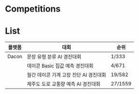 # Competitions

# List

|플랫폼|대회|순위|
|------|---|---|
|Dacon|문장 유형 분류 AI 경진대회|1/333|
||데이콘 Basic 집값 예측 경진대회|4/671|
||월간 데이콘 기계 고장 진단 AI 경진대회|19/582|
||제주도 도로 교통량 예측 AI 경진대회|27/1559|
